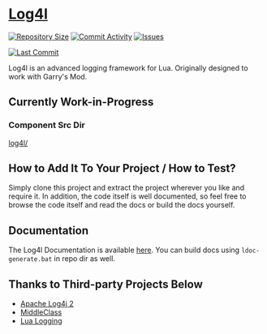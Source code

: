 # [Log4l](https://github.com/GrayWolf64/logging-log4l/wiki)

[![Repository Size](https://img.shields.io/github/repo-size/GrayWolf64/logging-log4l?label=Repository%20Size&style=flat-square)](https://github.com/GrayWolf64/logging-log4l/)
[![Commit Activity](https://img.shields.io/github/commit-activity/m/GrayWolf64/logging-log4l?label=Commit%20Activity&style=flat-square)](https://github.com/GrayWolf64/logging-log4l/graphs/commit-activity)
[![Issues](https://img.shields.io/github/issues/GrayWolf64/logging-log4l?style=flat-square)](https://github.com/GrayWolf64/logging-log4l/issues)

[![Last Commit](https://img.shields.io/github/last-commit/GrayWolf64/logging-log4l)](https://github.com/GrayWolf64/logging-log4l/)

Log4l is an advanced logging framework for Lua.
Originally designed to work with Garry's Mod.

## Currently Work-in-Progress

### Component Src Dir

[log4l/](https://github.com/GrayWolf64/logging-log4l/tree/main/log4l)

## How to Add It To Your Project / How to Test?

Simply clone this project and extract the project wherever you like and require it.
In addition, the code itself is well documented, so feel free to browse the code itself and read the docs or build the docs yourself.

## Documentation

The Log4l Documentation is available [here](https://github.com/GrayWolf64/logging-log4l/wiki).
You can build docs using `ldoc-generate.bat` in repo dir as well.

## Thanks to Third-party Projects Below

* [Apache Log4j 2](https://github.com/apache/logging-log4j2)
* [MiddleClass](https://github.com/kikito/middleclass)
* [Lua Logging](https://github.com/lunarmodules/lualogging/)
